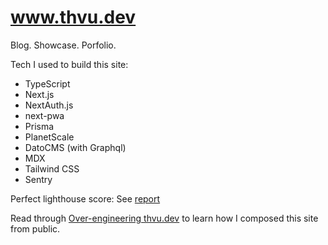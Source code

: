 # www.thvu.dev

Blog. Showcase. Porfolio. 

Tech I used to build this site:

- TypeScript
- Next.js
- NextAuth.js
- next-pwa
- Prisma
- PlanetScale
- DatoCMS (with Graphql)
- MDX
- Tailwind CSS
- Sentry

Perfect lighthouse score: See [report](https://googlechrome.github.io/lighthouse/viewer/?gist=a073edb847b04d087d4e6b524d907d8c)

Read through [Over-engineering thvu.dev](https://www.thvu.dev/blog/over-engineering-thvu-dev) to learn how I composed this site from public.
